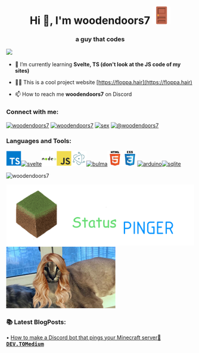 <h1 align="center">Hi 👋, I'm woodendoors7 <img style="width: 48px; " src="door.png"></h1>
<h3 align="center">a guy that codes</h3>

[![](https://visitcount.itsvg.in/api?id=woodendoors7&icon=0&color=0)](https://visitcount.itsvg.in)

- 🌱 I’m currently learning **Svelte, TS (don't look at the JS code of my sites)**

- 👨‍💻 This is a cool project website [https://floppa.hair](https://floppa.hair)

- 📫 How to reach me **woodendoors7** on Discord


<h3 align="left">Connect with me:</h3>
<p align="left">
<a href="https://dev.to/woodendoors7" target="blank"><img align="center" src="https://raw.githubusercontent.com/rahuldkjain/github-profile-readme-generator/master/src/images/icons/Social/devto.svg" alt="woodendoors7" height="30" width="40" /></a>
<a href="https://www.youtube.com/@woodendoors7" target="blank"><img align="center" src="https://raw.githubusercontent.com/rahuldkjain/github-profile-readme-generator/master/src/images/icons/Social/youtube.svg" alt="woodendoors7" height="30" width="40" /></a>
  <a href="https://discord.com/users/427861168284106762" target="blank"><img align="center" src="https://raw.githubusercontent.com/rahuldkjain/github-profile-readme-generator/master/src/images/icons/Social/discord.svg" alt="sex" height="30" width="40" /></a>
  <a href="https://medium.com/@woodendoors7" target="blank"><img align="center" src="https://raw.githubusercontent.com/rahuldkjain/github-profile-readme-generator/master/src/images/icons/Social/medium.svg" alt="@woodendoors7" height="30" width="40" /></a>
</p>

<h3 align="left">Languages and Tools:</h3>
<p align="left"><a href="https://www.typescriptlang.org/" target="_blank" rel="noreferrer"><img src="https://raw.githubusercontent.com/devicons/devicon/master/icons/typescript/typescript-original.svg" alt="typescript" width="40" height="40"></a><a href="https://svelte.dev" target="_blank" rel="noreferrer"><img src="https://upload.wikimedia.org/wikipedia/commons/1/1b/Svelte_Logo.svg" alt="svelte" width="40" height="40"></a><a href="https://nodejs.org" target="_blank" rel="noreferrer"><img src="https://raw.githubusercontent.com/devicons/devicon/master/icons/nodejs/nodejs-original-wordmark.svg" alt="nodejs" width="40" height="40"></a><a href="https://developer.mozilla.org/en-US/docs/Web/JavaScript" target="_blank" rel="noreferrer"><img src="https://raw.githubusercontent.com/devicons/devicon/master/icons/javascript/javascript-original.svg" alt="javascript" width="40" height="40"></a><a href="https://www.electronjs.org" target="_blank" rel="noreferrer"><img src="https://raw.githubusercontent.com/devicons/devicon/master/icons/electron/electron-original.svg" alt="electron" width="40" height="40"></a><a href="https://bulma.io/" target="_blank" rel="noreferrer"><img src="https://raw.githubusercontent.com/gilbarbara/logos/804dc257b59e144eaca5bc6ffd16949752c6f789/logos/bulma.svg" alt="bulma" width="40" height="40"></a><a href="https://www.w3schools.com/html/" target="_blank" rel="noreferrer"><img src="https://raw.githubusercontent.com/devicons/devicon/master/icons/html5/html5-original-wordmark.svg" alt="css3" width="40" height="40"></a><a href="https://www.w3schools.com/css/" target="_blank" rel="noreferrer"><img src="https://raw.githubusercontent.com/devicons/devicon/master/icons/css3/css3-original-wordmark.svg" alt="css3" width="40" height="40"></a><a href="https://www.arduino.cc/" target="_blank" rel="noreferrer"><img src="https://cdn.worldvectorlogo.com/logos/arduino-1.svg" alt="arduino" width="40" height="40"></a><a href="https://www.sqlite.org/" target="_blank" rel="noreferrer"><img src="https://www.vectorlogo.zone/logos/sqlite/sqlite-icon.svg" alt="sqlite" width="40" height="40"></a></p>
<p><img align="center" src="https://github-readme-stats.vercel.app/api/top-langs?username=woodendoors7&show_icons=true&theme=dark&title_color=fffffa&text_color=e6e6e6&locale=en&layout=compact" alt="woodendoors7" /></p>



  <kbd>
    <a style="display:inline-block" href="https://github.com/woodendoors7/MinecraftStatusPinger">
        <img style="height:165px;" src="mcblock.png">
        </a>
    </kbd>



<kbd>
  <a style="display:inline-block" href="https://floppa.hair">
    <img style="height:165px;" src="floppahair.png">
  </a>
</kbd>

<h3 align="left">📚 Latest BlogPosts:</h3>
   • <a target="_blank" href="https://dev.to/woodendoors7/how-to-make-a-discord-bot-that-pings-your-minecraft-server-1ce2">How to make a Discord bot that pings your Minecraft server🤔</a> <kbd><b><a target="_blank" href="https://dev.to/woodendoors7/how-to-make-a-discord-bot-that-pings-your-minecraft-server-1ce2">DEV.TO</a></b></kbd><kbd><b><a target="_blank" href="https://medium.com/@woodendoors7/how-to-make-a-discord-bot-that-fetches-minecraft-servers-status-c48b3dfb214f">Medium</a></b></kbd>
